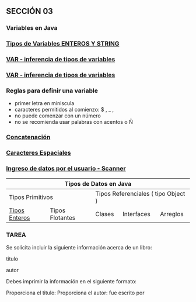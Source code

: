 ## SECCIÓN 03
### Variables en Java
### [Tipos de Variables ENTEROS Y STRING](./TiposEnterosTiposString.java)
### [VAR - inferencia de tipos de variables](./TiposEnterosTiposString.java)
### [VAR - inferencia de tipos de variables](./TiposEnterosTiposString.java)
### Reglas para definir una variable
* primer letra en miniscula
* caracteres permitidos al comienzo: $ , _ , 
* no puede comenzar con un número
* no se recomienda usar palabras con acentos o Ñ
### [Concatenación](./Concatenacion.java)
### [Caracteres Espaciales](./CaracteresEspeciales.java)
### [Ingreso de datos por el usuario - Scanner](./ClaseScanner.java)

<table>
    <thead>
        <tr>
            <th colspan="5">Tipos de Datos en Java</th>
        </tr>
    </thead>
    <tbody>
        <tr>
            <td colspan="2">Tipos Primitivos</td>
            <td colspan="3">Tipos Referenciales ( tipo Object )</td>
        </tr>
        <tr>
            <td>
                <a href="./TiposEnterosTiposString.java">Tipos Enteros</a></td>
            <td>Tipos Flotantes</td>
            <td>Clases</td>
            <td>Interfaces</td>
            <td>Arreglos</td>
        <tr>
    </tbody>
</table>


### TAREA
Se solicita incluir la siguiente información acerca de un libro:

titulo

autor

Debes imprimir la información en el siguiente formato:

Proporciona el titulo:
Proporciona el autor:
<titulo> fue escrito por <autor>
